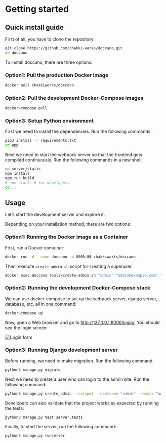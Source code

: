 # Getting started

## Quick install guide

First of all, you have to clone the repository:

```bash
git clone https://github.com/chakki-works/doccano.git
cd doccano
```

To install doccano, there are three options:

### Option1: Pull the production Docker image

```bash
docker pull chakkiworks/doccano
```

### Option2: Pull the development Docker-Compose images

```bash
docker-compose pull
```

### Option3: Setup Python environment

First we need to install the dependencies. Run the following commands:

```bash
pip3 install -r requirements.txt
cd app
```

Next we need to start the webpack server so that the frontend gets compiled continuously.
Run the following commands in a new shell:

```bash
cd server/static
npm install
npm run build
# npm start  # for developers
cd ..
```

## Usage

Let’s start the development server and explore it.

Depending on your installation method, there are two options:

### Option1: Running the Docker image as a Container

First, run a Docker container:

```bash
docker run -d --name doccano -p 8000:80 chakkiworks/doccano
```

Then, execute `create-admin.sh` script for creating a superuser.

```bash
docker exec doccano tools/create-admin.sh "admin" "admin@example.com" "password"
```

### Option2: Running the development Docker-Compose stack

We can use docker-compose to set up the webpack server, django server, database, etc. all in one command:

```bash
docker-compose up
```

Now, open a Web browser and go to <http://127.0.0.1:8000/login/>. You should see the login screen:

![Login form](./login_form.png)

### Option3: Running Django development server

Before running, we need to make migration. Run the following command:

```bash
python3 manage.py migrate
```

Next we need to create a user who can login to the admin site. Run the following command:

```bash
python3 manage.py create_admin --noinput --username "admin" --email "admin@example.com" --password "password"
```

Developers can also validate that the project works as expected by running the tests:

```bash
python3 manage.py test server.tests
```

Finally, to start the server, run the following command:

```bash
python3 manage.py runserver
```